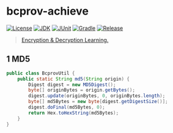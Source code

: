 # bcprov-achieve

[![License](https://img.shields.io/badge/License-MIT-green.svg?style=flat&logo=github)](https://www.mit-license.org)
[![JDK](https://img.shields.io/badge/JDK-1.8-success.svg?style=flat&logo=java)](https://www.oracle.com/java/technologies/javase-downloads.html)
[![JUnit](https://img.shields.io/badge/JUnit-5.8.2-success.svg?style=flat&logo=junit5)](https://junit.org/junit5/docs/current/user-guide)
[![Gradle](https://img.shields.io/badge/Gradle-7.2-success.svg?style=flat&logo=gradle)](https://docs.gradle.org/7.2/userguide/installation.html)
[![Release](https://img.shields.io/badge/Release-0.2.0-informational.svg)](https://github.com/aaric/bcprov-achieve/releases)

> [Encryption &amp; Decryption Learning.](https://github.com/bcgit/bc-java/wiki)

## 1 MD5

```java
public class BcprovUtil {
    public static String md5(String origin) {
        Digest digest = new MD5Digest();
        byte[] originBytes = origin.getBytes();
        digest.update(originBytes, 0, originBytes.length);
        byte[] md5Bytes = new byte[digest.getDigestSize()];
        digest.doFinal(md5Bytes, 0);
        return Hex.toHexString(md5Bytes);
    }
}
```
